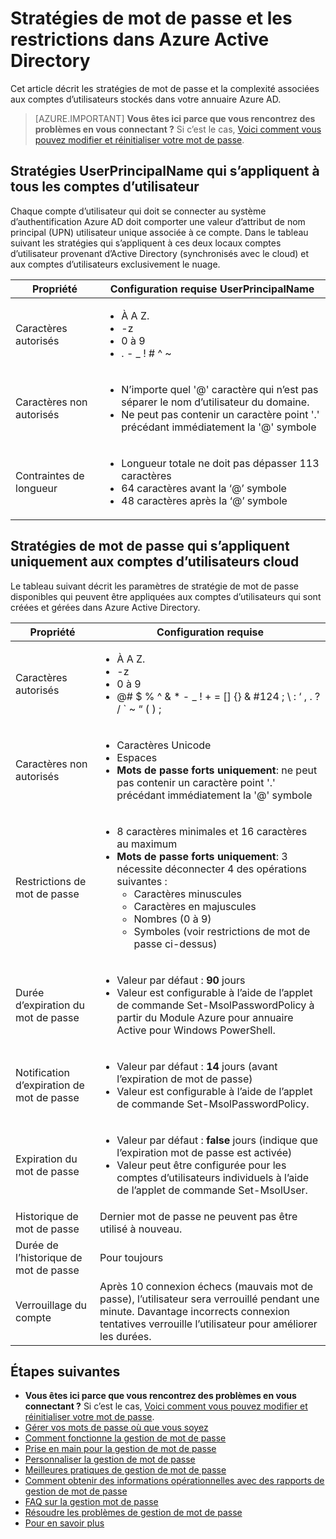 <properties
    pageTitle="Stratégies de mot de passe et les restrictions dans Azure Active Directory | Microsoft Azure"
    description="Décrit les stratégies qui s’appliquent dans Azure Active Directory, y compris les caractères autorisés, longueur et l’expiration des mots de passe"
  services="active-directory"
    documentationCenter=""
    authors="curtand"
    manager="femila"
    editor=""/>

<tags
    ms.service="active-directory"
    ms.workload="identity"
    ms.tgt_pltfrm="na"
    ms.devlang="na"
    ms.topic="article"
    ms.date="10/04/2016"
    ms.author="curtand"/>


# <a name="password-policies-and-restrictions-in-azure-active-directory"></a>Stratégies de mot de passe et les restrictions dans Azure Active Directory

Cet article décrit les stratégies de mot de passe et la complexité associées aux comptes d’utilisateurs stockés dans votre annuaire Azure AD.

> [AZURE.IMPORTANT] **Vous êtes ici parce que vous rencontrez des problèmes en vous connectant ?** Si c’est le cas, [Voici comment vous pouvez modifier et réinitialiser votre mot de passe](active-directory-passwords-update-your-own-password.md).

## <a name="userprincipalname-policies-that-apply-to-all-user-accounts"></a>Stratégies UserPrincipalName qui s’appliquent à tous les comptes d’utilisateur

Chaque compte d’utilisateur qui doit se connecter au système d’authentification Azure AD doit comporter une valeur d’attribut de nom principal (UPN) utilisateur unique associée à ce compte. Dans le tableau suivant les stratégies qui s’appliquent à ces deux locaux comptes d’utilisateur provenant d’Active Directory (synchronisés avec le cloud) et aux comptes d’utilisateurs exclusivement le nuage.

|   Propriété           |     Configuration requise UserPrincipalName  |
|   ----------------------- |   ----------------------- |
|  Caractères autorisés    |  <ul> <li>À A Z.</li> <li>-z </li><li>0 à 9</li> <li> . - \_ ! \# ^ \~</li></ul> |
|  Caractères non autorisés  | <ul> <li>N’importe quel '@' caractère qui n’est pas séparer le nom d’utilisateur du domaine.</li> <li>Ne peut pas contenir un caractère point '.' précédant immédiatement la '@' symbole</li></ul> |
| Contraintes de longueur  |       <ul> <li>Longueur totale ne doit pas dépasser 113 caractères</li><li>64 caractères avant la ‘@’ symbole</li><li>48 caractères après la ‘@’ symbole</li></ul>

## <a name="password-policies-that-apply-only-to-cloud-user-accounts"></a>Stratégies de mot de passe qui s’appliquent uniquement aux comptes d’utilisateurs cloud

Le tableau suivant décrit les paramètres de stratégie de mot de passe disponibles qui peuvent être appliquées aux comptes d’utilisateurs qui sont créées et gérées dans Azure Active Directory.

|  Propriété       |    Configuration requise          |
|   ----------------------- |   ----------------------- |
|  Caractères autorisés   |   <ul><li>À A Z.</li><li>-z </li><li>0 à 9</li> <li>@# $ % ^ & * - _ ! + = [] {} & #124 ; \ : ‘ , . ? / ` ~ “ ( ) ;</li></ul> |
|  Caractères non autorisés   |       <ul><li>Caractères Unicode</li><li>Espaces</li><li> **Mots de passe forts uniquement**: ne peut pas contenir un caractère point '.' précédant immédiatement la '@' symbole</li></ul> |
|   Restrictions de mot de passe | <ul><li>8 caractères minimales et 16 caractères au maximum</li><li>**Mots de passe forts uniquement**: 3 nécessite déconnecter 4 des opérations suivantes :<ul><li>Caractères minuscules</li><li>Caractères en majuscules</li><li>Nombres (0 à 9)</li><li>Symboles (voir restrictions de mot de passe ci-dessus)</li></ul></li></ul> |
| Durée d’expiration du mot de passe      | <ul><li>Valeur par défaut : **90** jours </li><li>Valeur est configurable à l’aide de l’applet de commande Set-MsolPasswordPolicy à partir du Module Azure pour annuaire Active pour Windows PowerShell.</li></ul> |
| Notification d’expiration de mot de passe |  <ul><li>Valeur par défaut : **14** jours (avant l’expiration de mot de passe)</li><li>Valeur est configurable à l’aide de l’applet de commande Set-MsolPasswordPolicy.</li></ul> |
| Expiration du mot de passe |  <ul><li>Valeur par défaut : **false** jours (indique que l’expiration mot de passe est activée) </li><li>Valeur peut être configurée pour les comptes d’utilisateurs individuels à l’aide de l’applet de commande Set-MsolUser. </li></ul> |
|  Historique de mot de passe  | Dernier mot de passe ne peuvent pas être utilisé à nouveau. |
|  Durée de l’historique de mot de passe | Pour toujours |
|  Verrouillage du compte | Après 10 connexion échecs (mauvais mot de passe), l’utilisateur sera verrouillé pendant une minute. Davantage incorrects connexion tentatives verrouille l’utilisateur pour améliorer les durées. |


## <a name="next-steps"></a>Étapes suivantes

* **Vous êtes ici parce que vous rencontrez des problèmes en vous connectant ?** Si c’est le cas, [Voici comment vous pouvez modifier et réinitialiser votre mot de passe](active-directory-passwords-update-your-own-password.md).
* [Gérer vos mots de passe où que vous soyez](active-directory-passwords.md)
* [Comment fonctionne la gestion de mot de passe](active-directory-passwords-how-it-works.md)
* [Prise en main pour la gestion de mot de passe](active-directory-passwords-getting-started.md)
* [Personnaliser la gestion de mot de passe](active-directory-passwords-customize.md)
* [Meilleures pratiques de gestion de mot de passe](active-directory-passwords-best-practices.md)
* [Comment obtenir des informations opérationnelles avec des rapports de gestion de mot de passe](active-directory-passwords-get-insights.md)
* [FAQ sur la gestion mot de passe](active-directory-passwords-faq.md)
* [Résoudre les problèmes de gestion de mot de passe](active-directory-passwords-troubleshoot.md)
* [Pour en savoir plus](active-directory-passwords-learn-more.md)
